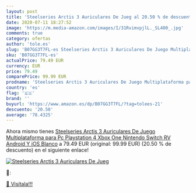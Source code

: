 ```yaml
---
layout: post
title: 'Steelseries Arctis 3 Auriculares De Jueg al 20.50 % de descuento'
date: 2020-07-11 18:27:52
image: 'https://m.media-amazon.com/images/I/31RvimvpjlL._SL400_.jpg'
comments: true
category: ofertas
author: 'tole.es'
slug: 'B07GG3T7FL-es Steelseries Arctis 3 Auriculares De Juego Multiplataforma...'
sku: 'B07GG3T7FL-es'
actualPrice: 79.49 EUR
currency: EUR
price: 79.49
comparePrice: 99.99 EUR
prodname: 'Steelseries Arctis 3 Auriculares De Juego Multiplataforma para Pc  Playstation 4  Xbox One  Nintendo Switch  RV  Android Y iOS  Blanco'
country: 'es'
flag: '🇪🇸'
brand: ''
buyurl: 'https://www.amazon.es/dp/B07GG3T7FL/?tag=tolees-21'
descuento: '20.50'
average: '78.4325'
---
```


Ahora mismo tienes [Steelseries Arctis 3 Auriculares De Juego Multiplataforma para Pc  Playstation 4  Xbox One  Nintendo Switch  RV  Android Y iOS  Blanco](https://www.amazon.es/dp/B07GG3T7FL/?tag=tolees-21) a 79.49 EUR (original: 99.99 EUR) (20.50 %  de descuento) en el siguiente enlace!

[![Steelseries Arctis 3 Auriculares De Jueg](https://m.media-amazon.com/images/I/31RvimvpjlL._SL400_.jpg)](https://www.amazon.es/dp/B07GG3T7FL/?tag=tolees-21)

🔎:


[🛒 Visítala!!!](https://www.amazon.es/dp/B07GG3T7FL/?tag=tolees-21)
